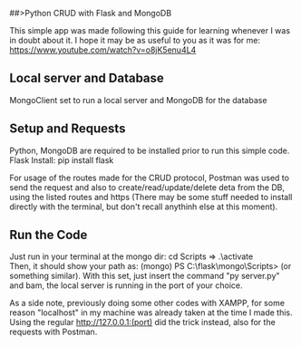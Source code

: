 ##>Python CRUD with Flask and MongoDB

This simple app was made following this guide for learning whenever I was in doubt about it. I hope it may be as useful to you as it was for me: https://www.youtube.com/watch?v=o8jK5enu4L4 <br />

## Local server and Database

MongoClient set to run a local server and MongoDB for the database

## Setup and Requests

Python, MongoDB are required to be installed prior to run this simple code. <br />
Flask Install: pip install flask <br />

For usage of the routes made for the CRUD protocol, Postman was used to send the request and also
to create/read/update/delete deta from the DB, using the listed routes and https (There may be some stuff needed to install directly with the terminal, but don't recall anythinh else at this moment). <br />

## Run the Code

Just run in your terminal at the mongo dir: cd Scripts => .\activate <br />
Then, it should show your path as: (mongo) PS C:\flask\mongo\Scripts> (or something similar). With this set, just insert the command "py server.py" and bam, the local server is running in the port of your choice. <br />

As a side note, previously doing some other codes with XAMPP, for some reason "localhost" in my machine was already taken at the time I made this. Using the regular  http://127.0.0.1:(port) did the trick instead, also for the requests with Postman.
